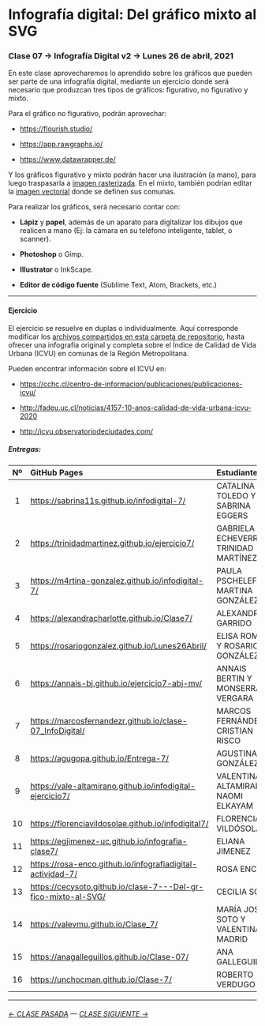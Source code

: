# Infografía digital: Del gráfico mixto al SVG

### Clase 07 → Infografía Digital v2 → Lunes 26 de abril, 2021

En este clase aprovecharemos lo aprendido sobre los gráficos que pueden ser parte de una infografía digital, mediante un ejercicio donde será necesario que produzcan tres tipos de gráficos: figurativo, no figurativo y mixto. 

Para el gráfico no figurativo, podrán aprovechar:

- https://flourish.studio/ 

- https://app.rawgraphs.io/

- https://www.datawrapper.de/

Y los gráficos figurativo y mixto podrán hacer una ilustración (a mano), para luego traspasarla a [imagen rasterizada](https://helpx.adobe.com/es/photoshop-elements/key-concepts/raster-vector.html). En el mixto, también podrían editar la [imagen vectorial](https://helpx.adobe.com/es/photoshop-elements/key-concepts/raster-vector.html) donde se definen sus comunas.

Para realizar los gráficos, será necesario contar con:

- **Lápiz** y **papel**, además de un aparato para digitalizar los dibujos que realicen a mano (Ej: la cámara en su teléfono inteligente, tablet, o scanner). 

- **Photoshop** o Gimp.

- **Illustrator** o InkScape.

- **Editor de código fuente** (Sublime Text, Atom, Brackets, etc.)

- - - - - - - - - - 

#### Ejercicio

El ejercicio se resuelve en duplas o individualmente. Aquí corresponde modificar los [archivos compartidos en esta carpeta de repositorio](https://profesorfaco.github.io/dno075-2021-1/clase-07/), hasta ofrecer una infografía original y completa sobre el Índice de Calidad de Vida Urbana (ICVU) en comunas de la Región Metropolitana. 

Pueden encontrar información sobre el ICVU en:

- https://cchc.cl/centro-de-informacion/publicaciones/publicaciones-icvu/

- http://fadeu.uc.cl/noticias/4157-10-anos-calidad-de-vida-urbana-icvu-2020

- http://icvu.observatoriodeciudades.com/

##### Entregas:

| Nº    | GitHub Pages | Estudiantes    | 
|:-----:|:-------------|:---------------|
|  1    | https://sabrina11s.github.io/infodigital-7/ | CATALINA TOLEDO Y SABRINA EGGERS |
|  2    | https://trinidadmartinez.github.io/ejercicio7/ | GABRIELA ECHEVERRÍA Y TRINIDAD MARTÍNEZ |
|  3    | https://m4rtina-gonzalez.github.io/infodigital-7/ | PAULA PSCHELEFF Y MARTINA GONZÁLEZ |
|  4    | https://alexandracharlotte.github.io/Clase7/ | ALEXANDRA GARRIDO |
|  5    | https://rosariogonzalez.github.io/Lunes26Abril/ | ELISA ROMÁN Y ROSARIO GONZÁLEZ |
|  6    | https://annais-bj.github.io/ejercicio7-abj-mv/ | ANNAIS BERTIN Y MONSERRAT VERGARA |
|  7    | https://marcosfernandezr.github.io/clase-07_InfoDigital/ | MARCOS FERNÁNDEZ Y CRISTIAN RISCO |
|  8    | https://agugopa.github.io/Entrega-7/ | AGUSTINA GONZÁLEZ |
|  9    | https://vale-altamirano.github.io/infodigital-ejercicio7/ | VALENTINA ALTAMIRANO Y NAOMI ELKAYAM |
|  10   | https://florenciavildosolae.github.io/infodigital7/ | FLORENCIA VILDÓSOLA |
|  11   | https://egjimenez-uc.github.io/infografia-clase7/ | ELIANA JIMENEZ |
|  12   | https://rosa-enco.github.io/infografiadigital-actividad-7/ | ROSA ENCO |
|  13   | https://cecysoto.github.io/clase-7---Del-gr-fico-mixto-al-SVG/ | CECILIA SOTO |
|  14   | https://valevmu.github.io/Clase_7/ | MARÍA JOSE SOTO Y VALENTINA MADRID |
|  15   | https://anagalleguillos.github.io/Clase-07/ | ANA GALLEGUILLOS |
|  16   | https://unchocman.github.io/Clase-7/ | ROBERTO VERDUGO |


- - - - - - - -

###### [← CLASE PASADA](https://github.com/profesorfaco/dno075-2021/tree/main/clase-06) — [CLASE SIGUIENTE →](https://github.com/profesorfaco/dno075-2021/tree/main/clase-08) 
